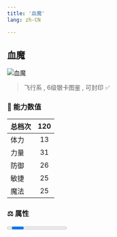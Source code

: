 ```yaml
---
title: '血魔'
lang: zh-CN

---
```



## 血魔

![血魔](https://user-images.githubusercontent.com/78347270/115859812-a0bb0880-a46b-11eb-9440-bbae2706bdd9.gif) 

> 飞行系 , 6级银卡图鉴<Card :type="1" /> , 可封印 ✅ 


### 💪 能力数值

| 总档次       | 120            |
| :----------- |:-------------:|
| 体力      | 13   <Stars :number="1.5" />  |
| 力量      | 31   <Stars :number="3" />  |
| 防御      | 26  <Stars :number="2.5" />  | 
| 敏捷      | 25  <Stars :number="2.5" />  | 
| 魔法      | 25  <Stars :number="2.5" />   | 


### ⚖️ 属性


<Progress earth :number="0" />

<Progress water :number="1" />

<Progress fire :number="9" />

<Progress wind :number="0" />

### ✨ 技能栏 <Strong>6个</Strong>

- 攻击
- 防御

### 👶 1级出现点

- 无



